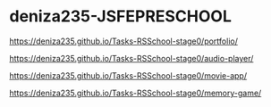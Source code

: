 # deniza235-JSFEPRESCHOOL

https://deniza235.github.io/Tasks-RSSchool-stage0/portfolio/

https://deniza235.github.io/Tasks-RSSchool-stage0/audio-player/

https://deniza235.github.io/Tasks-RSSchool-stage0/movie-app/

https://deniza235.github.io/Tasks-RSSchool-stage0/memory-game/
